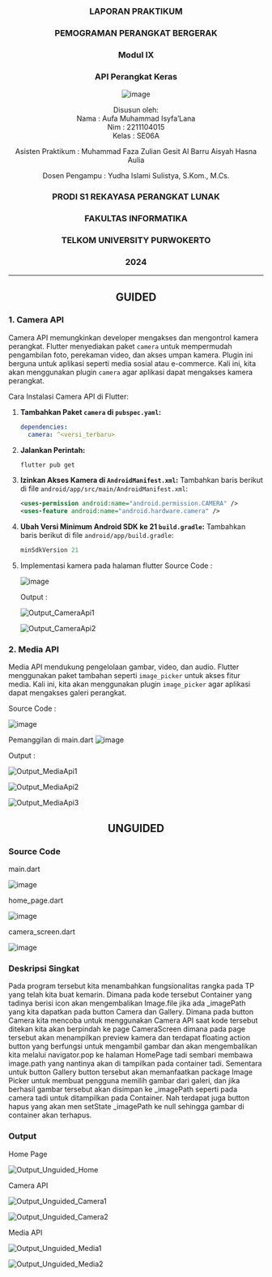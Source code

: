 <div align="center">

### LAPORAN PRAKTIKUM

### PEMOGRAMAN PERANGKAT BERGERAK

### Modul IX
### API Perangkat Keras

![image](https://github.com/user-attachments/assets/2948daec-1e7a-4765-8f23-df638a387c87)

Disusun oleh:  
Nama : Aufa Muhammad Isyfa’Lana  
Nim : 2211104015  
Kelas : SE06A

Asisten Praktikum : 
Muhammad Faza Zulian Gesit Al Barru 
Aisyah Hasna Aulia 

Dosen Pengampu : 
Yudha Islami Sulistya, S.Kom., M.Cs. 

### PRODI S1 REKAYASA PERANGKAT LUNAK  
### FAKULTAS INFORMATIKA  
### TELKOM UNIVERSITY PURWOKERTO  
### 2024

</div>

---
<div align="center">

## GUIDED
</div>

### 1. Camera API
Camera API memungkinkan developer mengakses dan mengontrol kamera perangkat. Flutter menyediakan paket `camera` untuk mempermudah pengambilan foto, perekaman video, dan akses umpan kamera. Plugin ini berguna untuk aplikasi seperti media sosial atau e-commerce. Kali ini, kita akan menggunakan plugin `camera` agar aplikasi dapat mengakses kamera perangkat.

Cara Instalasi Camera API di Flutter:
1. **Tambahkan Paket `camera` di `pubspec.yaml`:**
   ```yaml
   dependencies:
     camera: ^<versi_terbaru> 
   ```

2. **Jalankan Perintah:**
   ```bash
   flutter pub get
   ```

3. **Izinkan Akses Kamera di `AndroidManifest.xml`:**
   Tambahkan baris berikut di file `android/app/src/main/AndroidManifest.xml`:
   ```xml
   <uses-permission android:name="android.permission.CAMERA" />
   <uses-feature android:name="android.hardware.camera" />
   ```
4. **Ubah Versi Minimum Android SDK ke 21 `build.gradle`:**
   Tambahkan baris berikut di file `android/app/build.gradle`:
   ```gradle
   minSdkVersion 21
   ```
5. Implementasi kamera pada halaman flutter
   Source Code :
   
   ![image](https://github.com/user-attachments/assets/50cc6266-606d-4456-8f1d-9347f3498ac2)

   Output :

   ![Output_CameraApi1](https://github.com/user-attachments/assets/08f95f2b-2a04-4954-8690-8da0b57ca0d8)

   ![Output_CameraApi2](https://github.com/user-attachments/assets/5e275e12-fc48-4580-9c3d-2af3cf62f2e1)


### 2. Media API 
Media API mendukung pengelolaan gambar, video, dan audio. Flutter menggunakan paket tambahan seperti `image_picker` untuk akses fitur media. Kali ini, kita akan menggunakan plugin `image_picker` agar aplikasi dapat mengakses galeri perangkat.

Source Code : 

![image](https://github.com/user-attachments/assets/69af4585-c86e-4a9a-88f4-f684bafb93ff)

Pemanggilan di main.dart
![image](https://github.com/user-attachments/assets/4674a390-f7d2-4d51-92f2-e75bbe897c24)


Output : 

![Output_MediaApi1](https://github.com/user-attachments/assets/4b162ff6-543c-4824-ba98-06b16dbe5855)

![Output_MediaApi2](https://github.com/user-attachments/assets/d5139a3b-4291-452f-b612-566524b15df3)

![Output_MediaApi3](https://github.com/user-attachments/assets/a070a9e6-040e-44d7-94cf-11a0b6a38960)





<div align="center">

## UNGUIDED
</div>

### Source Code 
main.dart

![image](https://github.com/user-attachments/assets/e1ea91ac-5ab3-49e5-8c03-54641dc1a632)


home_page.dart

![image](https://github.com/user-attachments/assets/bd5b0c11-3f0f-4308-923e-35ff4ec4e979)

camera_screen.dart

![image](https://github.com/user-attachments/assets/dd33362e-a9dc-45ef-86eb-2c3b6cacfe43)




### Deskripsi Singkat
Pada program tersebut kita menambahkan fungsionalitas rangka pada TP yang telah kita buat kemarin. Dimana pada kode tersebut Container yang tadinya berisi icon akan mengembalikan Image.file jika ada _imagePath yang kita dapatkan pada button Camera dan Gallery. Dimana pada button Camera kita mencoba untuk menggunakan Camera API saat kode tersebut ditekan kita akan berpindah ke page CameraScreen dimana pada page tersebut akan menampilkan preview kamera dan terdapat floating action button yang berfungsi untuk mengambil gambar dan akan mengembalikan kita melalui navigator.pop ke halaman HomePage tadi sembari membawa image.path yang nantinya akan di tampilkan pada container tadi. Sementara untuk button Gallery button tersebut akan memanfaatkan package Image Picker untuk membuat pengguna memilih gambar dari galeri, dan jika berhasil gambar tersebut akan disimpan ke _imagePath seperti pada camera tadi untuk ditampilkan pada Container. Nah terdapat juga button hapus yang akan men setState _imagePath ke null sehingga gambar di container akan terhapus. 

### Output 
Home Page

![Output_Unguided_Home](https://github.com/user-attachments/assets/de720ad0-7375-4e46-9c69-c5b026c1a752)

Camera API

![Output_Unguided_Camera1](https://github.com/user-attachments/assets/1969a262-58c4-4138-ad8c-e01e3b716bfc)

![Output_Unguided_Camera2](https://github.com/user-attachments/assets/ed62c5ce-fb30-43a4-810f-04d9919efc2a)


Media API

![Output_Unguided_Media1](https://github.com/user-attachments/assets/7c57a309-5f77-4edb-a3b0-46a0b3e01775)

![Output_Unguided_Media2](https://github.com/user-attachments/assets/3b61f599-8797-4a9d-a9e6-765341067829)





